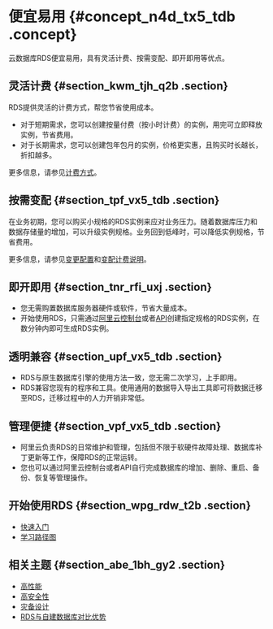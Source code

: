 # 便宜易用 {#concept_n4d_tx5_tdb .concept}

云数据库RDS便宜易用，具有灵活计费、按需变配、即开即用等优点。

## 灵活计费 {#section_kwm_tjh_q2b .section}

RDS提供灵活的计费方式，帮您节省使用成本。

-   对于短期需求，您可以创建按量付费（按小时计费）的实例，用完可立即释放实例，节省费用。
-   对于长期需求，您可以创建包年包月的实例，价格更实惠，且购买时长越长，折扣越多。

更多信息，请参见[计费方式](../../../../cn.zh-CN/云数据库RDS价格/计费方式与收费项.md)。

## 按需变配 {#section_tpf_vx5_tdb .section}

在业务初期，您可以购买小规格的RDS实例来应对业务压力。随着数据库压力和数据存储量的增加，可以升级实例规格。业务回到低峰时，可以降低实例规格，节省费用。

更多信息，请参见[变更配置](../../../../cn.zh-CN/用户指南/实例管理/变更配置.md)和[变配计费说明](../../../../cn.zh-CN/云数据库RDS价格/变更配置费用说明.md)。

## 即开即用 {#section_tnr_rfi_uxj .section}

-   您无需购置数据库服务器硬件或软件，节省大量成本。
-   开始使用RDS，只需通过[阿里云控制台](https://rdsnext.console.aliyun.com)或者[API](../../../../cn.zh-CN/API参考/API概览.md)创建指定规格的RDS实例，在数分钟内即可生成RDS实例。

## 透明兼容 {#section_upf_vx5_tdb .section}

-   RDS与原生数据库引擎的使用方法一致，您无需二次学习，上手即用。
-   RDS兼容您现有的程序和工具。使用通用的数据导入导出工具即可将数据迁移至RDS，迁移过程中的人力开销非常低。

## 管理便捷 {#section_vpf_vx5_tdb .section}

-   阿里云负责RDS的日常维护和管理，包括但不限于软硬件故障处理、数据库补丁更新等工作，保障RDS的正常运转。
-   您也可以通过阿里云控制台或者API自行完成数据库的增加、删除、重启、备份、恢复等管理操作。

## 开始使用RDS {#section_wpg_rdw_t2b .section}

-   [快速入门](../../../../cn.zh-CN/用户指南/快速入门.md)
-   [学习路径图](https://help.aliyun.com/learn/learningpath/rds.html)

## 相关主题 {#section_abe_1bh_gy2 .section}

-   [高性能](cn.zh-CN/云数据库RDS简介/产品优势/高性能.md#)
-   [高安全性](cn.zh-CN/云数据库RDS简介/产品优势/高安全性.md#)
-   [灾备设计](cn.zh-CN/云数据库RDS简介/产品优势/灾备设计.md#)
-   [RDS与自建数据库对比优势](cn.zh-CN/云数据库RDS简介/产品优势/RDS与自建数据库对比优势.md#)


